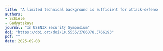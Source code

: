 ```yaml
---
title: "A limited technical background is sufficient for attack-defense tree acceptability"
authors: 
- Schiele
- Gadyatskaya
journal: "In USENIX Security Symposium"
doi: "https://doi.org/doi/10.5555/3766078.3766193"
pdf: ""
date: 2025-09-08
---
```


